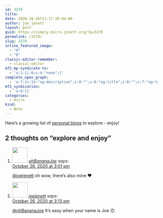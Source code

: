 ```yaml
---
id: 3278
title: 
date: 2020-10-26T11:17:20-04:00
author: joe jenett
layout: post
guid: https://simply.micro.jenett.org/?p=3278
permalink: /3278/
slug: 3278
inline_featured_image:
  - "0"
  - "0"
classic-editor-remember:
  - classic-editor
mf2_mp-syndicate-to:
  - 'a:1:{i:0;s:4:"none";}'
complete_open_graph:
  - 'a:7:{s:14:"og:description";s:0:"";s:8:"og:title";s:0:"";s:7:"og:type";s:0:"";s:12:"twitter:card";s:7:"summary";s:15:"twitter:creator";s:0:"";s:19:"twitter:description";s:0:"";s:8:"og:image";s:0:"";}'
mf2_syndication:
  - 'a:0:{}'
categories:
  - micro
kind:
  - Note
---
```

Here’s a growing list of [personal blogs](https://directory.jenett.org/categories?seek=personal%20blogs) to explore - enjoy!

<h2 id="comments-title">2 thoughts on “<span>explore and enjoy</span>”		</h2>


<ol class="commentlist">
<li class="comment even thread-even depth-1 u-comment h-cite h-entry p-comment" id="li-comment-498">
<article id="comment-498" class="comment " itemprop="comment" itemscope="" itemtype="http://schema.org/Comment">
<footer>
<address class="comment-author p-author author vcard hcard h-card" itemprop="creator" itemscope="" itemtype="http://schema.org/Person">
<img alt="" src="https://micro.blog/ohBananaJoe/avatar.jpg" srcset="https://micro.blog/ohBananaJoe/avatar.jpg 2x" class="avatar avatar-50 photo avatar-default local-avatar u-photo" itemprop="image" loading="lazy" width="50" height="50">				<cite class="fn p-name" itemprop="name"><a href="https://micro.blog/ohBananaJoe" rel="external nofollow ugc" class="u-url url">ohBananaJoe</a></cite> <span class="says">says:</span>					</address>
<!-- .comment-author .vcard -->

<div class="comment-meta commentmetadata">
<a href="https://micro.blog/ohBananaJoe/10473750"><time class="updated published dt-updated dt-published" datetime="2020-10-26T15:01:38-04:00" itemprop="datePublished dateModified dateCreated">
October 26, 2020 at 3:01 pm						</time></a>
</div>
<!-- .comment-meta .commentmetadata -->
</footer>

<div class="comment-content e-content p-summary p-name" itemprop="text name description">
<p><a href="https://micro.blog/joejenett" rel="nofollow ugc">@joejenett</a> oh wow, there’s also mine ♥️</p>
</div>

<div class="reply">
</div>
<!-- .reply -->
</article><!-- #comment-## -->
</li>
<!-- #comment-## -->
<li class="comment odd alt thread-odd thread-alt depth-1 u-comment h-cite h-entry p-comment" id="li-comment-499">
<article id="comment-499" class="comment " itemprop="comment" itemscope="" itemtype="http://schema.org/Comment">
<footer>
<address class="comment-author p-author author vcard hcard h-card" itemprop="creator" itemscope="" itemtype="http://schema.org/Person">
<img alt="" src="https://micro.blog/joejenett/avatar.jpg" srcset="https://micro.blog/joejenett/avatar.jpg 2x" class="avatar avatar-50 photo avatar-default local-avatar u-photo" itemprop="image" loading="lazy" width="50" height="50">				<cite class="fn p-name" itemprop="name"><a href="https://micro.blog/joejenett" rel="external nofollow ugc" class="u-url url">joejenett</a></cite> <span class="says">says:</span>					</address>
<!-- .comment-author .vcard -->

<div class="comment-meta commentmetadata">
<a href="https://micro.blog/joejenett/10473789"><time class="updated published dt-updated dt-published" datetime="2020-10-26T15:13:33-04:00" itemprop="datePublished dateModified dateCreated">
October 26, 2020 at 3:13 pm						</time></a>
</div>
<!-- .comment-meta .commentmetadata -->
</footer>

<div class="comment-content e-content p-summary p-name" itemprop="text name description">
<p><a href="https://micro.blog/ohBananaJoe" rel="nofollow ugc">@ohBananaJoe</a> It’s easy when your name is Joe 🙃</p></div></article></li></ol>
